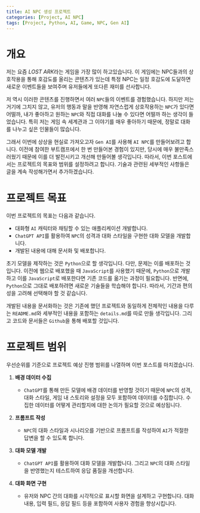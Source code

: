 ```yaml
---
title: AI NPC 생성 프로젝트
categories: [Project, AI NPC]
tags: [Project, Python, AI, Game, NPC, Gen AI]
---
```


# 개요

저는 요즘 *LOST ARK*라는 게임을 가장 많이 하고있습니다. 이 게임에는 NPC들과의 상호작용을 통해 호감도를 올리는 콘텐츠가 있는데 특정 NPC는 일정 호감도에 도달하면 새로운 이벤트들을 보여주며 유저들에게 또다른 재미를 선사합니다.

저 역시 이러한 콘텐츠를 진행하면서 여러 `NPC`들의 이벤트를 경험했습니다. 하지만 저는 거기에 그치지 않고, 유저의 행동과 말을 반영해 자연스럽게 상호작용하는 `NPC`가 있다면 어떨까, 내가 좋아하고 원하는 `NPC`와 직접 대화를 나눌 수 있다면 어떨까 하는 생각이 들었습니다. 특히 저는 게임 속 세계관과 그 이야기를 매우 좋아하기 때문에, 정말로 대화를 나누고 싶은 인물들이 많습니다.

그래서 이번에 상상을 현실로 가져오고자 `Gen AI`를 사용해 `AI NPC`를 만들어보려고 합니다. 이전에 참여한 부트캠프에서 한 번 만들어본 경험이 있지만, 당시에 매우 불만족스러웠기 때문에 이를 더 발전시키고 개선해 만들어볼 생각입니다. 따라서, 이번 포스트에서는 프로젝트의 목표와 범위를 설정하려고 합니다. 기술과 관련된 세부적인 사항들은 글을 계속 작성해가면서 추가하겠습니다.

# 프로젝트 목표

이번 프로젝트의 목표는 다음과 같습니다.

- 대화형 `AI` 캐릭터와 채팅할 수 있는 애플리케이션 개발합니다.
- `ChatGPT API`를 활용하여 `NPC`의 성격과 대화 스타일을 구현한 대화 모델을 개발합니다.
- 개발된 내용에 대해 문서화 및 배포합니다.

초기 모델을 제작하는 것은 `Python`으로 할 생각입니다. 다만, 문제는 이를 배포하는 것입니다. 이전에 웹으로 배포했을 때 `JavaScript`를 사용했기 때문에, `Python`으로 개발하고 이를 `JavaScript`로 배포한다면 기존 코드를 옮기는 과정이 필요합니다. 반면에, `Python`으로 그대로 배포하려면 새로운 기술들을 학습해야 합니다. 따라서, 기간과 편의성을 고려해 선택해야 할 것 같습니다.

개발된 내용을 문서화하는 것은 기존에 했던 프로젝트와 동일하게 전체적인 내용을 다루는 `README.md`와 세부적인 내용을 포함하는 `details.md`를 따로 만들 생각입니다. 그리고 코드와 문서들은 `Github`을 통해 배포할 것입니다.

# 프로젝트 범위

우선순위를 기준으로 프로젝트 예상 진행 범위를 나열하며 이번 포스트를 마치겠습니다.

1. **배경 데이터 수집**
    - `ChatGPT`를 통해 만든 모델에 배경 데이터를 반영할 것이기 때문에 `NPC`의 성격, 대화 스타일, 게임 내 스토리와 설정을 모두 포함하여 데이터를 수집합니다. 수집한 데이터를 어떻게 관리할지에 대한 논의가 필요할 것으로 예상됩니다.

2. **프롬프트 작성**
    - `NPC`의 대화 스타일과 시나리오를 기반으로 프롬프트를 작성하여 `AI`가 적절한 답변을 할 수 있도록 합니다.

3. **대화 모델 개발**
    - `ChatGPT API`를 활용하여 대화 모델을 개발합니다. 그리고 `NPC`의 대화 스타일을 반영했는지 테스트하여 응답 품질을 개선합니다.

4. **대화 화면 구현**
    - 유저와 NPC 간의 대화를 시각적으로 표시할 화면을 설계하고 구현합니다. 대화 내용, 입력 필드, 응답 필드 등을 포함하여 사용자 경험을 향상시킵니다.